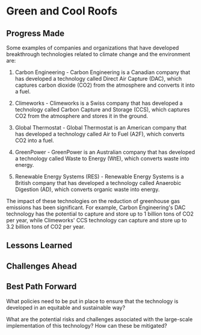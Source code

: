 # Green and Cool Roofs

## Progress Made



Some examples of companies and organizations that have developed breakthrough technologies related to climate change and the environment are:

1. Carbon Engineering - Carbon Engineering is a Canadian company that has developed a technology called Direct Air Capture (DAC), which captures carbon dioxide (CO2) from the atmosphere and converts it into a fuel.

2. Climeworks - Climeworks is a Swiss company that has developed a technology called Carbon Capture and Storage (CCS), which captures CO2 from the atmosphere and stores it in the ground.

3. Global Thermostat - Global Thermostat is an American company that has developed a technology called Air to Fuel (A2F), which converts CO2 into a fuel.

4. GreenPower - GreenPower is an Australian company that has developed a technology called Waste to Energy (WtE), which converts waste into energy.

5. Renewable Energy Systems (RES) - Renewable Energy Systems is a British company that has developed a technology called Anaerobic Digestion (AD), which converts organic waste into energy.

The impact of these technologies on the reduction of greenhouse gas emissions has been significant. For example, Carbon Engineering's DAC technology has the potential to capture and store up to 1 billion tons of CO2 per year, while Climeworks' CCS technology can capture and store up to 3.2 billion tons of CO2 per year.

## Lessons Learned



## Challenges Ahead



## Best Path Forward



What policies need to be put in place to ensure that the technology is developed in an equitable and sustainable way?

What are the potential risks and challenges associated with the large-scale implementation of this technology? How can these be mitigated?
